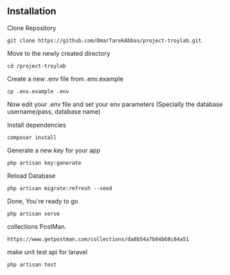 ## Installation

Clone Repository

`git clone https://github.com/OmarTarekAbbas/project-troylab.git`

Move to the newly created directory

`cd /project-troylab`

Create a new .env file from .env.example

`cp .env.example .env`

Now edit your .env file and set your env parameters (Specially the database username/pass, database name)

Install dependencies

`composer install`

Generate a new key for your app

`php artisan key:generate`

Reload Database

`php artisan migrate:refresh --seed`

Done, You're ready to go

`php artisan serve`

collections PostMan.

`https://www.getpostman.com/collections/da8b54a7b84b68c84a51`

make unit test api for laravel 

`php artisan test`
